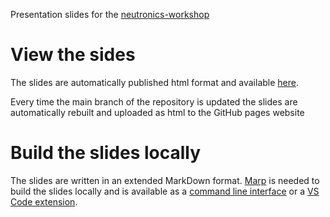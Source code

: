 Presentation slides for the [neutronics-workshop](https://github.com/fusion-energy/neutronics-workshop)

# View the sides

The slides are automatically published html format and available [here](https://fusion-energy.github.io/neutronics-workshop-slides/index.html).

Every time the main branch of the repository is updated the slides are automatically rebuilt and uploaded as html to the GitHub pages website

# Build the slides locally

The slides are written in an extended MarkDown format. [Marp](https://marp.app/) is needed to build the slides locally and is available as a [command line interface](https://github.com/marp-team/marp-cli) or a [VS Code extension](https://marketplace.visualstudio.com/items?itemName=marp-team.marp-vscode).
